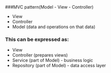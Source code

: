 ###MVC pattern(Model - View - Controller)

- View
- Controller
- Model (data and operations on that data)

### This can be expressed as:
- View
- Controller (prepares views)
- Service (part of Model) - business logic
- Repository (part of Model) - data access layer